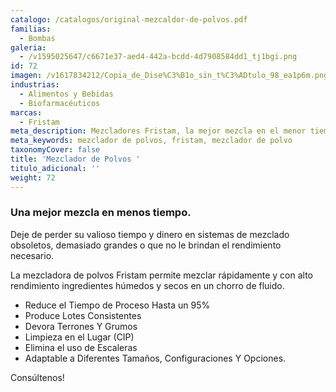 ```yaml
---
catalogo: /catalogos/original-mezcaldor-de-polvos.pdf
familias:
  - Bombas
galeria:
  - /v1595025647/c6671e37-aed4-442a-bcdd-4d7908584dd1_tj1bgi.png
id: 72
imagen: /v1617834212/Copia_de_Dise%C3%B1o_sin_t%C3%ADtulo_98_ea1p6m.png
industrias:
  - Alimentos y Bebidas
  - Biofarmacéuticos
marcas:
  - Fristam
meta_description: Mezcladores Fristam, la mejor mezcla en el menor tiempo
meta_keywords: mezclador de polvos, fristam, mezclador de polvo
taxonomyCover: false
title: 'Mezclador de Polvos '
titulo_adicional: ''
weight: 72
---
```

### Una mejor mezcla en menos tiempo.

Deje de perder su valioso tiempo y dinero en sistemas de mezclado obsoletos, demasiado grandes o que no le brindan el rendimiento necesario.

La mezcladora de polvos Fristam permite mezclar rápidamente y con alto rendimiento ingredientes húmedos y secos en un chorro de fluido.

* Reduce el Tiempo de Proceso Hasta un 95%
* Produce Lotes Consistentes
* Devora Terrones Y Grumos
* Limpieza en el Lugar (CIP)
* Elimina el uso de Escaleras
* Adaptable a Diferentes Tamaños, Configuraciones Y Opciones.

Consúltenos!